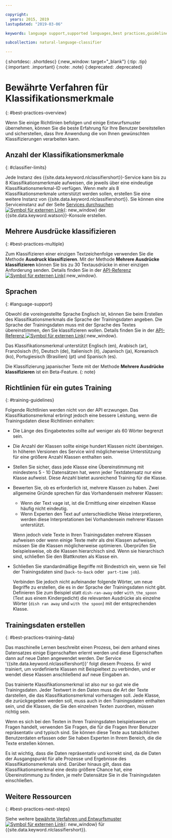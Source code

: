 ```yaml
---

copyright:
  years: 2015, 2019
lastupdated: "2019-03-06"

keywords: language support,supported languages,best practices,guidelines

subcollection: natural-language-classifier

---
```


{:shortdesc: .shortdesc}
{:new_window: target="_blank"}
{:tip: .tip}
{:important: .important}
{:note: .note}
{:deprecated: .deprecated}

# Bewährte Verfahren für Klassifikationsmerkmale
{: #best-practices-overview}

Wenn Sie einige Richtlinien befolgen und einige Entwurfsmuster übernehmen, können Sie die beste Erfahrung für Ihre Benutzer bereitstellen und sicherstellen, dass Ihre Anwendung die von Ihnen gewünschten Klassifizierungen verarbeiten kann. 

## Anzahl der Klassifikationsmerkmale
{: #classifier-limits}

Jede Instanz des {{site.data.keyword.nlclassifiershort}}-Service kann bis zu 8 Klassifikationsmerkmale aufweisen, die jeweils über eine eindeutige Klassifikationsmerkmal-ID verfügen. Wenn mehr als 8 Klassifikationsmerkmale unterstützt werden sollen, erstellen Sie eine weitere Instanz von {{site.data.keyword.nlclassifiershort}}. Sie können eine Serviceinstanz auf der Seite [Services durchsuchen ![Symbol für externen Link](../../icons/launch-glyph.svg "Symbol für externen Link")](https://{DomainName}/developer/watson/services){: new_window} der {{site.data.keyword.watson}}-Konsole erstellen. 

## Mehrere Ausdrücke klassifizieren
{: #best-practices-multiple}

Zum Klassifizieren einer einzigen Textzeichenfolge verwenden Sie die Methode **Ausdruck klassifizieren**. Mit der Methode **Mehrere Ausdrücke klassifizieren** können Sie bis zu 30 Textausdrücke in einer einzigen Anforderung senden. Details finden Sie in der [API-Referenz ![Symbol für externen Link](../../icons/launch-glyph.svg "Symbol für externen Link")](https://{DomainName}/apidocs/natural-language-classifier#classify-multiple-phrases){:new_window}.

## Sprachen
{: #language-support}

Obwohl die voreingestellte Sprache Englisch ist, können Sie beim Erstellen des Klassifikationsmerkmals die Sprache der Trainingsdaten angeben. Die Sprache der Trainingsdaten muss mit der Sprache des Textes übereinstimmen, den Sie klassifizieren wollen. Details finden Sie in der [API-Referenz ![Symbol für externen Link](../../icons/launch-glyph.svg "Symbol für externen Link")](https://{DomainName}/apidocs/natural-language-classifier#create-classifier){:new_window}.

Das Klassifikationsmerkmal unterstützt Englisch (en), Arabisch (ar), Französisch (fr), Deutsch (de), Italienisch (it), Japanisch (ja), Koreanisch (ko), Portugiesisch (Brasilien) (pt) und Spanisch (es). 

Die Klassifizierung japanischer Texte mit der Methode **Mehrere Ausdrücke klassifizieren** ist ein Beta-Feature. {: note}

## Richtlinien für ein gutes Training
{: #training-guidelines}

Folgende Richtlinien werden nicht von der API erzwungen. Das Klassifikationsmerkmal erbringt jedoch eine bessere Leistung, wenn die Trainingsdaten diese Richtlinien einhalten:

- Die Länge des Eingabetextes sollte auf weniger als 60 Wörter begrenzt sein.
- Die Anzahl der Klassen sollte einige hundert Klassen nicht übersteigen. In höheren Versionen des Service wird möglicherweise Unterstützung für eine größere Anzahl Klassen enthalten sein.
- Stellen Sie sicher, dass jede Klasse eine Übereinstimmung mit mindestens 5 - 10 Datensätzen hat, wenn jeder Textdatensatz nur eine Klasse aufweist. Diese Anzahl bietet ausreichend Training für die Klasse.
- Bewerten Sie, ob es erforderlich ist, mehrere Klassen zu haben. Zwei allgemeine Gründe sprechen für das Vorhandensein mehrerer Klassen:
    - Wenn der Text vage ist, ist die Ermittlung einer einzelnen Klasse häufig nicht eindeutig.
    - Wenn Experten den Text auf unterschiedliche Weise interpretieren, werden diese Interpretationen bei Vorhandensein mehrerer Klassen unterstützt.

    Wenn jedoch viele Texte in Ihren Trainingsdaten mehrere Klassen aufweisen oder wenn einige Texte mehr als drei Klassen aufweisen, müssen Sie die Klassen möglicherweise optimieren. Überprüfen Sie beispielsweise, ob die Klassen hierarchisch sind. Wenn sie hierarchisch sind, schließen Sie den Blattknoten als Klasse ein.
- Schließen Sie standardmäßige Begriffe mit Bindestrich ein, wenn sie Teil der Trainingsdaten sind (`back-to-back` oder ` part-time job`).

    Verbinden Sie jedoch nicht aufeinander folgende Wörter, um neue Begriffe zu erstellen, die es in der Sprache der Trainingsdaten nicht gibt. Definieren Sie zum Beispiel statt `dish-ran-away` oder `with_the_spoon` (Text aus einem Kindergedicht) die relevanten Ausdrücke als einzelne Wörter (`dish ran away` und `with the spoon`) mit der entsprechenden Klasse.

## Trainingsdaten erstellen
{: #best-practices-training-data}

Das maschinelle Lernen beschreibt einen Prozess, bei dem anhand eines Datensatzes einige Eigenschaften erlernt werden und diese Eigenschaften dann auf neue Daten angewendet werden. Der Service '{{site.data.keyword.nlclassifiershort}}' folgt diesem Prozess. Er wird trainiert, um vordefinierte Klassen mit Beispieltext zu verbinden, und er wendet diese Klassen anschließend auf neue Eingaben an.

Das trainierte Klassifikationsmerkmal ist also nur so gut wie die Trainingsdaten. Jeder Textwert in den Daten muss die Art der Texte darstellen, die das Klassifikationsmerkmal vorhersagen soll. Jede Klasse, die zurückgegeben werden soll, muss auch in den Trainingsdaten enthalten sein, und die Klassen, die Sie den einzelnen Texten zuordnen, müssen richtig sein.

Wenn es sich bei den Texten in Ihren Trainingsdaten beispielsweise um Fragen handelt, verwenden Sie Fragen, die für die Fragen Ihrer Benutzer repräsentativ und typisch sind. Sie können diese Texte aus tatsächlichen Benutzerdaten erfassen oder Sie haben Experten in Ihrem Bereich, die die Texte erstellen können.

Es ist wichtig, dass die Daten repräsentativ und korrekt sind, da die Daten der Ausgangspunkt für alle Prozesse und Ergebnisse des Klassifikationsmerkmals sind. Darüber hinaus gilt, dass das Klassifikationsmerkmal eine desto größere Chance hat, eine Übereinstimmung zu finden, je mehr Datensätze Sie in die Trainingsdaten einschließen.

## Weitere Ressourcen
{: #best-practices-next-steps}

Siehe weitere [bewährte Verfahren und Entwurfsmuster ![Symbol für externen Link](../../icons/launch-glyph.svg "Symbol für externen Link")](https://www.ibm.com/watson/assets-watson/pdf/Watson-NLC-Links-Best-Practices-Design-Patterns.pdf){: new_window} für {{site.data.keyword.nlclassifiershort}}. 
